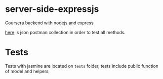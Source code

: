 # server-side-expressjs
Coursera backend with nodejs and express

[here](bikes.postman_collection) is json postman collection in order to test all methods.

# Tests
Tests with jasmine are located on `tests` folder, tests include public function of model and helpers

